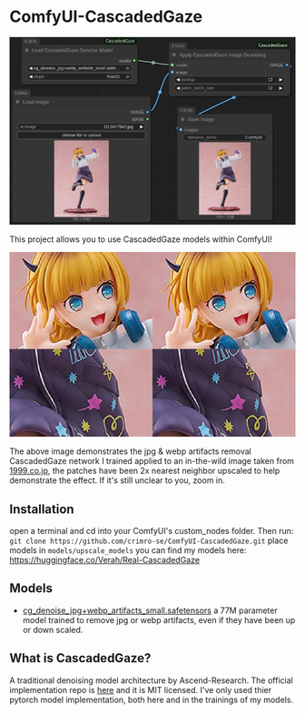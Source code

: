 # ComfyUI-CascadedGaze

![screenshot](images/comfy.png)

This project allows you to use CascadedGaze models within ComfyUI!

![sample](images/cg_example.webp)

The above image demonstrates the jpg & webp artifacts removal CascadedGaze network I trained applied to an in-the-wild image taken from [1999.co.jp](https://www.1999.co.jp/eng/11134179), the patches have been 2x nearest neighbor upscaled to help demonstrate the effect. If it's still unclear to you, zoom in.

## Installation

open a terminal and cd into your ComfyUI's custom_nodes folder. Then run:
`git clone https://github.com/crimro-se/ComfyUI-CascadedGaze.git`
place models in `models/upscale_models`
you can find my models here: https://huggingface.co/Verah/Real-CascadedGaze

## Models

- [cg_denoise_jpg+webp_artifacts_small.safetensors](https://huggingface.co/Verah/Real-CascadedGaze/blob/main/cg_denoise_jpg%2Bwebp_artifacts_small.safetensors) a 77M parameter model trained to remove jpg or webp artifacts, even if they have been up or down scaled.

## What is CascadedGaze?

A traditional denoising model architecture by Ascend-Research. The official implementation repo is [here](https://github.com/Ascend-Research/CascadedGaze/tree/main) and it is MIT licensed. I've only used thier pytorch model implementation, both here and in the trainings of my models.